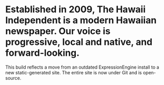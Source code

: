 # Established in 2009, The Hawaii Independent is a modern Hawaiian newspaper. Our voice is progressive, local and native, and forward-looking.

This build reflects a move from an outdated ExpressionEngine install to a new static-generated site. The entire site is now under Git and is open-source.

